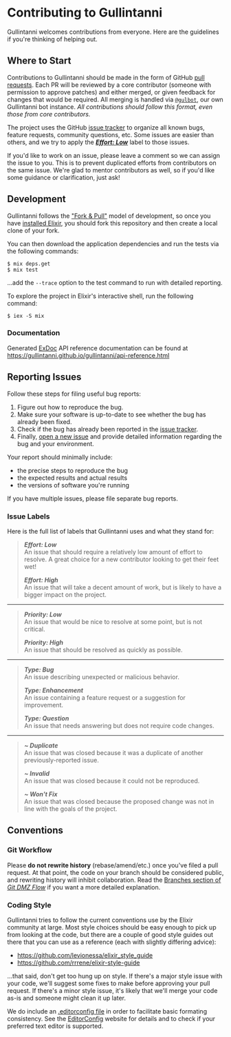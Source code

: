 Contributing to Gullintanni
===========================

Gullintanni welcomes contributions from everyone. Here are the guidelines if
you're thinking of helping out.

Where to Start
--------------

Contributions to Gullintanni should be made in the form of GitHub [pull
requests][]. Each PR will be reviewed by a core contributor (someone with
permission to approve patches) and either merged, or given feedback for changes
that would be required. All merging is handled via [`@gulbot`][gulbot], our own
Gullintanni bot instance. _All contributions should follow this format, even
those from core contributors._

The project uses the GitHub [issue tracker][] to organize all known bugs,
feature requests, community questions, etc. Some issues are easier than others,
and we try to apply the [_**Effort: Low**_][effort-low] label to those issues.

If you'd like to work on an issue, please leave a comment so we can assign the
issue to you. This is to prevent duplicated efforts from contributors on the
same issue. We're glad to mentor contributors as well, so if you'd like some
guidance or clarification, just ask!

[pull requests]: https://help.github.com/articles/using-pull-requests/
[gulbot]: https://github.com/gulbot
[issue tracker]: https://github.com/gullintanni/gullintanni/issues
[effort-low]: https://github.com/gullintanni/gullintanni/labels/Effort%3A%20Low

Development
-----------

Gullintanni follows the ["Fork & Pull"][] model of development, so once you
have [installed Elixir][], you should fork this repository and then create
a local clone of your fork.

You can then download the application dependencies and run the tests via the
following commands:

    $ mix deps.get
    $ mix test

...add the `--trace` option to the test command to run with detailed reporting.

To explore the project in Elixir's interactive shell, run the following
command:

    $ iex -S mix

["Fork & Pull"]: https://help.github.com/articles/fork-a-repo/
[installed Elixir]: http://elixir-lang.org/install.html

### Documentation

Generated [ExDoc][] API reference documentation can be found at
<https://gullintanni.github.io/gullintanni/api-reference.html>

[ExDoc]: https://github.com/elixir-lang/ex_doc

Reporting Issues
----------------

Follow these steps for filing useful bug reports:

1. Figure out how to reproduce the bug.
2. Make sure your software is up-to-date to see whether the bug has already
   been fixed.
3. Check if the bug has already been reported in the [issue tracker][].
4. Finally, [open a new issue][] and provide detailed information regarding the bug and your
   environment.

Your report should minimally include:

  * the precise steps to reproduce the bug
  * the expected results and actual results
  * the versions of software you're running

If you have multiple issues, please file separate bug reports.

[open a new issue]: https://github.com/gullintanni/gullintanni/issues/new

### Issue Labels

Here is the full list of labels that Gullintanni uses and what they stand for:

> _**Effort: Low**_  
> An issue that should require a relatively low amount of effort to resolve.
> A great choice for a new contributor looking to get their feet wet!
>
> _**Effort: High**_  
> An issue that will take a decent amount of work, but is likely to have
> a bigger impact on the project.
- - -
> _**Priority: Low**_  
> An issue that would be nice to resolve at some point, but is not critical.
>
> _**Priority: High**_  
>  An issue that should be resolved as quickly as possible.
- - -
> _**Type: Bug**_  
> An issue describing unexpected or malicious behavior.
>
> _**Type: Enhancement**_  
> An issue containing a feature request or a suggestion for improvement.
>
> _**Type: Question**_  
> An issue that needs answering but does not require code changes.
- - -
> _**~ Duplicate**_  
> An issue that was closed because it was a duplicate of another
> previously-reported issue.
>
> _**~ Invalid**_  
> An issue that was closed because it could not be reproduced.
>
> _**~ Won't Fix**_  
> An issue that was closed because the proposed change was not in line with the
> goals of the project.

Conventions
-----------

### Git Workflow

Please **do not rewrite history** (rebase/amend/etc.) once you've filed a pull
request. At that point, the code on your branch should be considered public,
and rewriting history will inhibit collaboration. Read the [Branches section
of _Git DMZ Flow_][no-rebase] if you want a more detailed explanation.

[no-rebase]: https://gist.github.com/djspiewak/9f2f91085607a4859a66#branches

### Coding Style

Gullintanni tries to follow the current conventions use by the Elixir community
at large. Most style choices should be easy enough to pick up from looking at
the code, but there are a couple of good style guides out there that you can
use as a reference (each with slightly differing advice):

* <https://github.com/levionessa/elixir_style_guide>
* <https://github.com/rrrene/elixir-style-guide>

...that said, don't get too hung up on style. If there's a major style issue
with your code, we'll suggest some fixes to make before approving your pull
request. If there's a minor style issue, it's likely that we'll merge your code
as-is and someone might clean it up later.

We do include an [.editorconfig file][] in order to facilitate basic formating
consistency. See the [EditorConfig][] website for details and to check if your
preferred text editor is supported.

[.editorconfig file]: https://github.com/gullintanni/gullintanni/blob/master/.editorconfig
[EditorConfig]: http://editorconfig.org/
